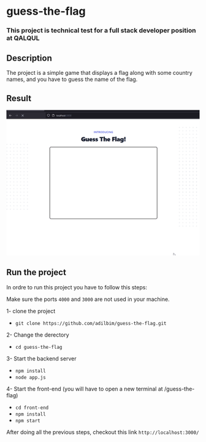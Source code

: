 # guess-the-flag

### This project is technical test for a full stack developer position at QALQUL

## Description

The project is a simple game that displays a flag along with some country names, and you have to guess the name of the flag.


## Result

![](https://raw.githubusercontent.com/adilbim/guess-the-flag/master/guess-the-flag.gif)


## Run the project
In ordre to run this project you have to follow this steps:

Make sure the ports `4000` and `3000` are not used in your machine.

1- clone the project
- `git clone https://github.com/adilbim/guess-the-flag.git`

2- Change the derectory
- `cd guess-the-flag`

3- Start the backend server
- `npm install`
- `node app.js`

4- Start the front-end (you will have to open a new terminal at /guess-the-flag)
- `cd front-end`
- `npm install`
- `npm start`

After doing all the previous steps, checkout this link `http://localhost:3000/`


